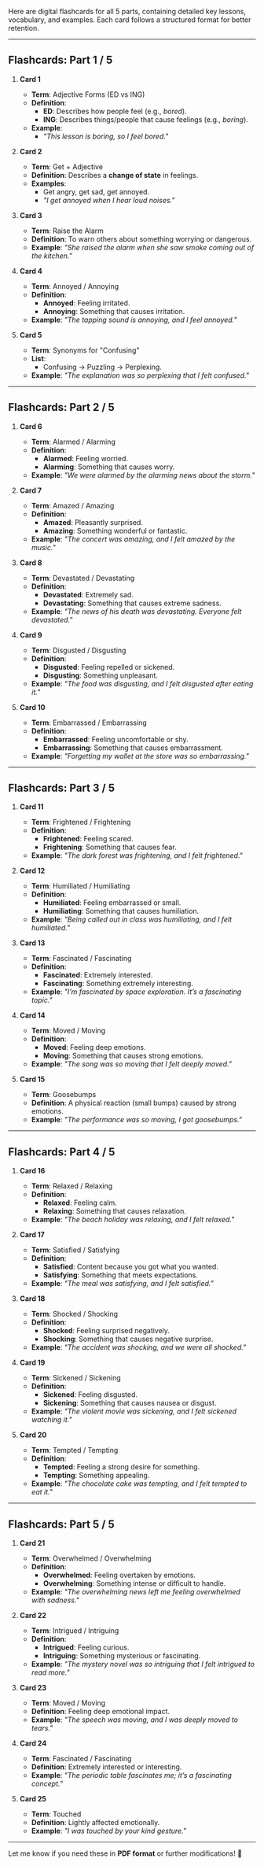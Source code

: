 Here are digital flashcards for all 5 parts, containing detailed key lessons, vocabulary, and examples. Each card follows a structured format for better retention.

---

## **Flashcards: Part 1 / 5**

1. **Card 1**
    
    - **Term**: Adjective Forms (ED vs ING)
    - **Definition**:
        - **ED**: Describes how people feel (e.g., _bored_).
        - **ING**: Describes things/people that cause feelings (e.g., _boring_).
    - **Example**:
        - _"This lesson is boring, so I feel bored."_
2. **Card 2**
    
    - **Term**: Get + Adjective
    - **Definition**: Describes a **change of state** in feelings.
    - **Examples**:
        - Get angry, get sad, get annoyed.
        - _"I get annoyed when I hear loud noises."_
3. **Card 3**
    
    - **Term**: Raise the Alarm
    - **Definition**: To warn others about something worrying or dangerous.
    - **Example**: _"She raised the alarm when she saw smoke coming out of the kitchen."_
4. **Card 4**
    
    - **Term**: Annoyed / Annoying
    - **Definition**:
        - **Annoyed**: Feeling irritated.
        - **Annoying**: Something that causes irritation.
    - **Example**: _"The tapping sound is annoying, and I feel annoyed."_
5. **Card 5**
    
    - **Term**: Synonyms for "Confusing"
    - **List**:
        - Confusing → Puzzling → Perplexing.
    - **Example**: _"The explanation was so perplexing that I felt confused."_

---

## **Flashcards: Part 2 / 5**

1. **Card 6**
    
    - **Term**: Alarmed / Alarming
    - **Definition**:
        - **Alarmed**: Feeling worried.
        - **Alarming**: Something that causes worry.
    - **Example**: _"We were alarmed by the alarming news about the storm."_
2. **Card 7**
    
    - **Term**: Amazed / Amazing
    - **Definition**:
        - **Amazed**: Pleasantly surprised.
        - **Amazing**: Something wonderful or fantastic.
    - **Example**: _"The concert was amazing, and I felt amazed by the music."_
3. **Card 8**
    
    - **Term**: Devastated / Devastating
    - **Definition**:
        - **Devastated**: Extremely sad.
        - **Devastating**: Something that causes extreme sadness.
    - **Example**: _"The news of his death was devastating. Everyone felt devastated."_
4. **Card 9**
    
    - **Term**: Disgusted / Disgusting
    - **Definition**:
        - **Disgusted**: Feeling repelled or sickened.
        - **Disgusting**: Something unpleasant.
    - **Example**: _"The food was disgusting, and I felt disgusted after eating it."_
5. **Card 10**
    
    - **Term**: Embarrassed / Embarrassing
    - **Definition**:
        - **Embarrassed**: Feeling uncomfortable or shy.
        - **Embarrassing**: Something that causes embarrassment.
    - **Example**: _"Forgetting my wallet at the store was so embarrassing."_

---

## **Flashcards: Part 3 / 5**

1. **Card 11**
    
    - **Term**: Frightened / Frightening
    - **Definition**:
        - **Frightened**: Feeling scared.
        - **Frightening**: Something that causes fear.
    - **Example**: _"The dark forest was frightening, and I felt frightened."_
2. **Card 12**
    
    - **Term**: Humiliated / Humiliating
    - **Definition**:
        - **Humiliated**: Feeling embarrassed or small.
        - **Humiliating**: Something that causes humiliation.
    - **Example**: _"Being called out in class was humiliating, and I felt humiliated."_
3. **Card 13**
    
    - **Term**: Fascinated / Fascinating
    - **Definition**:
        - **Fascinated**: Extremely interested.
        - **Fascinating**: Something extremely interesting.
    - **Example**: _"I’m fascinated by space exploration. It’s a fascinating topic."_
4. **Card 14**
    
    - **Term**: Moved / Moving
    - **Definition**:
        - **Moved**: Feeling deep emotions.
        - **Moving**: Something that causes strong emotions.
    - **Example**: _"The song was so moving that I felt deeply moved."_
5. **Card 15**
    
    - **Term**: Goosebumps
    - **Definition**: A physical reaction (small bumps) caused by strong emotions.
    - **Example**: _"The performance was so moving, I got goosebumps."_

---

## **Flashcards: Part 4 / 5**

1. **Card 16**
    
    - **Term**: Relaxed / Relaxing
    - **Definition**:
        - **Relaxed**: Feeling calm.
        - **Relaxing**: Something that causes relaxation.
    - **Example**: _"The beach holiday was relaxing, and I felt relaxed."_
2. **Card 17**
    
    - **Term**: Satisfied / Satisfying
    - **Definition**:
        - **Satisfied**: Content because you got what you wanted.
        - **Satisfying**: Something that meets expectations.
    - **Example**: _"The meal was satisfying, and I felt satisfied."_
3. **Card 18**
    
    - **Term**: Shocked / Shocking
    - **Definition**:
        - **Shocked**: Feeling surprised negatively.
        - **Shocking**: Something that causes negative surprise.
    - **Example**: _"The accident was shocking, and we were all shocked."_
4. **Card 19**
    
    - **Term**: Sickened / Sickening
    - **Definition**:
        - **Sickened**: Feeling disgusted.
        - **Sickening**: Something that causes nausea or disgust.
    - **Example**: _"The violent movie was sickening, and I felt sickened watching it."_
5. **Card 20**
    
    - **Term**: Tempted / Tempting
    - **Definition**:
        - **Tempted**: Feeling a strong desire for something.
        - **Tempting**: Something appealing.
    - **Example**: _"The chocolate cake was tempting, and I felt tempted to eat it."_

---

## **Flashcards: Part 5 / 5**

1. **Card 21**
    
    - **Term**: Overwhelmed / Overwhelming
    - **Definition**:
        - **Overwhelmed**: Feeling overtaken by emotions.
        - **Overwhelming**: Something intense or difficult to handle.
    - **Example**: _"The overwhelming news left me feeling overwhelmed with sadness."_
2. **Card 22**
    
    - **Term**: Intrigued / Intriguing
    - **Definition**:
        - **Intrigued**: Feeling curious.
        - **Intriguing**: Something mysterious or fascinating.
    - **Example**: _"The mystery novel was so intriguing that I felt intrigued to read more."_
3. **Card 23**
    
    - **Term**: Moved / Moving
    - **Definition**: Feeling deep emotional impact.
    - **Example**: _"The speech was moving, and I was deeply moved to tears."_
4. **Card 24**
    
    - **Term**: Fascinated / Fascinating
    - **Definition**: Extremely interested or interesting.
    - **Example**: _"The periodic table fascinates me; it’s a fascinating concept."_
5. **Card 25**
    
    - **Term**: Touched
    - **Definition**: Lightly affected emotionally.
    - **Example**: _"I was touched by your kind gesture."_

---

Let me know if you need these in **PDF format** or further modifications! 🚀